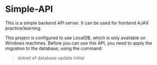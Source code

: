 # Simple-API
This is a simple backend API server. It can be used for frontend AJAX practice/learning.

This project is configured to use LocalDB, which is only available on Windows machines.
Before you can use this API, you need to apply the migration to the database, using the command:
  > dotnet ef database update Initial
